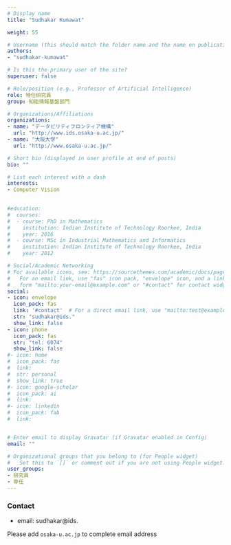 ```yaml
---
# Display name
title: "Sudhakar Kumawat"

weight: 55

# Username (this should match the folder name and the name on publications)
authors:
- "sudhakar-kumawat"

# Is this the primary user of the site?
superuser: false

# Role/position (e.g., Professor of Artificial Intelligence)
role: 特任研究員
group: 知能情報基盤部門

# Organizations/Affiliations
organizations:
- name: "データビリティフロンティア機構"
  url: "http://www.ids.osaka-u.ac.jp/"
- name: "大阪大学"
  url: "http://www.osaka-u.ac.jp/"

# Short bio (displayed in user profile at end of posts)
bio: ""

# List each interest with a dash
interests:
- Computer Vision

  
#education:
#  courses:
#  - course: PhD in Mathematics
#    institution: Indian Institute of Technology Roorkee, India
#    year: 2016
#  - course: MSc in Industrial Mathematics and Informatics
#    institution: Indian Institute of Technology Roorkee, India
#    year: 2012

# Social/Academic Networking
# For available icons, see: https://sourcethemes.com/academic/docs/page-builder/#icons
#   For an email link, use "fas" icon pack, "envelope" icon, and a link in the
#   form "mailto:your-email@example.com" or "#contact" for contact widget.
social:
- icon: envelope
  icon_pack: fas
  link: '#contact'  # For a direct email link, use "mailto:test@example.org".
  str: "sudhakar@ids."
  show_link: false
- icon: phone
  icon_pack: fas
  str: "tel: 6074"
  show_link: false
#- icon: home
#  icon_pack: fas
#  link: 
#  str: personal
#  show_link: true
#- icon: google-scholar
#  icon_pack: ai
#  link: 
#- icon: linkedin
#  icon_pack: fab
#  link: 


# Enter email to display Gravatar (if Gravatar enabled in Config)
email: ""

# Organizational groups that you belong to (for People widget)
#   Set this to `[]` or comment out if you are not using People widget.
user_groups:
- 研究員
- 専任
---
```


### Contact
- email: sudhakar@ids.


Please add `osaka-u.ac.jp` to complete email address

